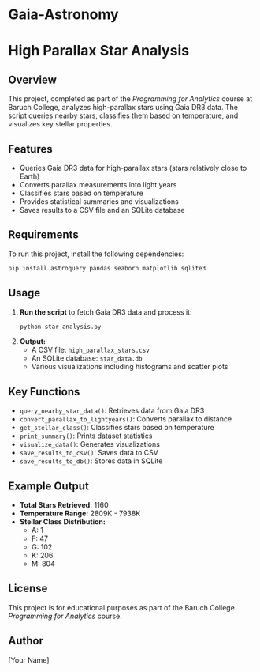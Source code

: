# Gaia-Astronomy
# High Parallax Star Analysis

## Overview
This project, completed as part of the *Programming for Analytics* course at Baruch College, analyzes high-parallax stars using Gaia DR3 data. The script queries nearby stars, classifies them based on temperature, and visualizes key stellar properties.

## Features
- Queries Gaia DR3 data for high-parallax stars (stars relatively close to Earth)
- Converts parallax measurements into light years
- Classifies stars based on temperature
- Provides statistical summaries and visualizations
- Saves results to a CSV file and an SQLite database

## Requirements
To run this project, install the following dependencies:
```sh
pip install astroquery pandas seaborn matplotlib sqlite3
```

## Usage
1. **Run the script** to fetch Gaia DR3 data and process it:
   ```sh
   python star_analysis.py
   ```
2. **Output:**
   - A CSV file: `high_parallax_stars.csv`
   - An SQLite database: `star_data.db`
   - Various visualizations including histograms and scatter plots

## Key Functions
- `query_nearby_star_data()`: Retrieves data from Gaia DR3
- `convert_parallax_to_lightyears()`: Converts parallax to distance
- `get_stellar_class()`: Classifies stars based on temperature
- `print_summary()`: Prints dataset statistics
- `visualize_data()`: Generates visualizations
- `save_results_to_csv()`: Saves data to CSV
- `save_results_to_db()`: Stores data in SQLite

## Example Output
- **Total Stars Retrieved:** 1160
- **Temperature Range:** 2809K - 7938K
- **Stellar Class Distribution:**
  - A: 1
  - F: 47
  - G: 102
  - K: 206
  - M: 804

## License
This project is for educational purposes as part of the Baruch College *Programming for Analytics* course.

## Author
[Your Name]

